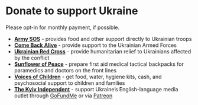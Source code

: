 # Donate to support Ukraine

Please opt-in for monthly payment, if possible.
- [**Army SOS**](https://armysos.com.ua/en/) - provides food and other support directly to Ukrainian troops
- [**Come Back Alive**](https://savelife.in.ua/en/donate/) - provide support to the Ukrainian Armed Forces
- [**Ukrainian Red Cross**](https://redcross.org.ua/en/donate/) - provide humanitarian relief to Ukrainians affected by the conflict
- [**Sunflower of Peace**](https://www.facebook.com/donate/507886070680475/) - prepare first aid medical tactical backpacks for paramedics and doctors on the front lines
- [**Voices of Children**](https://voices.org.ua/en/) - get food, water, hygiene kits, cash, and psychosocial support to children and families
- [**The Kyiv Independent**](https://kyivindependent.com/about/) - support Ukraine’s English-language media outlet through [GoFundMe](https://www.gofundme.com/f/kyivindependent-launch) or via [Patreon](https://www.patreon.com/kyivindependent)
